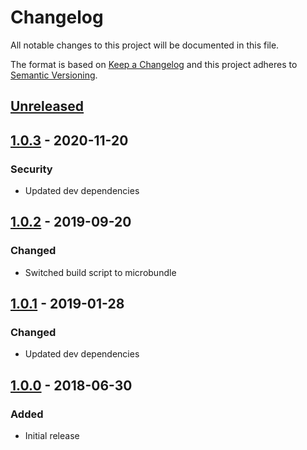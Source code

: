 # Changelog
All notable changes to this project will be documented in this file.

The format is based on [Keep a Changelog](https://keepachangelog.com/en/1.0.0/)
and this project adheres to [Semantic Versioning](https://semver.org/spec/v2.0.0.html).

## [Unreleased]

## [1.0.3] - 2020-11-20
### Security
- Updated dev dependencies

## [1.0.2] - 2019-09-20
### Changed
- Switched build script to microbundle

## [1.0.1] - 2019-01-28
### Changed
- Updated dev dependencies

## [1.0.0] - 2018-06-30
### Added
- Initial release

[Unreleased]: https://github.com/piotr-cz/redux-broadcast-middleware/compare/v1.0.3...HEAD
[1.0.3]: https://github.com/piotr-cz/redux-broadcast-middleware/compare/v1.0.2...v1.0.3
[1.0.2]: https://github.com/piotr-cz/redux-broadcast-middleware/compare/v1.0.1...v1.0.2
[1.0.1]: https://github.com/piotr-cz/redux-broadcast-middleware/compare/v1.0.0...v1.0.1
[1.0.0]: https://github.com/piotr-cz/redux-broadcast-middleware/releases/tag/v1.0.0
